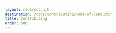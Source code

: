 ```yaml
---
layout: redirect.njk
destination: /docs/contributing/code-of-conduct/
title: Contributing
order: 500
---
```

